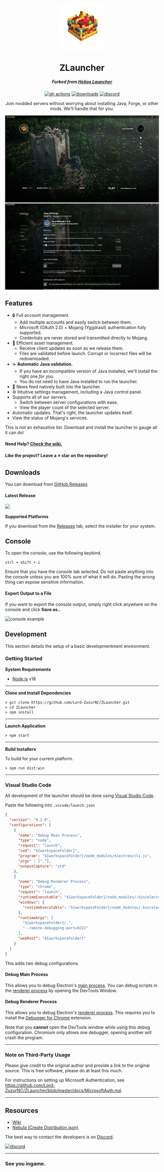 <p align="center"><img src="./app/assets/images/SealCircle.png" width="150px" height="150px"></p>

<h1 align="center">ZLauncher</h1>

<em><h5 align="center">Forked from [Helios Launcher](https://github.com/dscalzi/HeliosLauncher)</h5></em>

[<p align="center"><img src="https://img.shields.io/github/actions/workflow/status/Lord-ZuzurNC/ZLauncher/build.yml?branch=master&style=for-the-badge" alt="gh actions">](https://github.com/Lord-ZuzurNC/ZLauncher/actions) [<img src="https://img.shields.io/github/downloads/Lord-ZuzurNC/ZLauncher/total?style=for-the-badge" alt="downloads">](https://github.com/Lord-ZuzurNC/ZLauncher/releases) [<img src="https://img.shields.io/discord/1041012009996660767?style=for-the-badge" alt="discord">](https://discord.gg/kyNBTDaZsU)</p>

<p align="center">Join modded servers without worrying about installing Java, Forge, or other mods. We'll handle that for you.</p>

![Screenshot 1](./app/assets/images/screen1.png)
![Screenshot 2](./app/assets/images/screen2.png)

## Features

* 🔒 Full account management.
  * Add multiple accounts and easily switch between them.
  * Microsoft (OAuth 2.0) + Mojang (Yggdrasil) authentication fully supported.
  * Credentials are never stored and transmitted directly to Mojang.
* 📂 Efficient asset management.
  * Receive client updates as soon as we release them.
  * Files are validated before launch. Corrupt or incorrect files will be redownloaded.
* ☕ **Automatic Java validation.**
  * If you have an incompatible version of Java installed, we'll install the right one *for you*.
  * You do not need to have Java installed to run the launcher.
* 📰 News feed natively built into the launcher.
* ⚙️ Intuitive settings management, including a Java control panel.
* Supports all of our servers.
  * Switch between server configurations with ease.
  * View the player count of the selected server.
* Automatic updates. That's right, the launcher updates itself.
*  View the status of Mojang's services.

This is not an exhaustive list. Download and install the launcher to gauge all it can do!

#### Need Help? [Check the wiki.][wiki]

#### Like the project? Leave a ⭐ star on the repository!

## Downloads

You can download from [GitHub Releases](https://github.com/Lord-ZuzurNC/ZLauncher/releases)

#### Latest Release

[![](https://img.shields.io/github/v/release/Lord-ZuzurNC/ZLauncher)](https://github.com/Lord-ZuzurNC/ZLauncher/releases/latest)

**Supported Platforms**

If you download from the [Releases](https://github.com/Lord-ZuzurNC/ZLauncher/releases) tab, select the installer for your system.

## Console

To open the console, use the following keybind.

```console
ctrl + shift + i
```

Ensure that you have the console tab selected. Do not paste anything into the console unless you are 100% sure of what it will do. Pasting the wrong thing can expose sensitive information.

#### Export Output to a File

If you want to export the console output, simply right click anywhere on the console and click **Save as..**

![console example](https://i.imgur.com/T5e73jP.png)


## Development

This section details the setup of a basic developmentment environment.

### Getting Started

**System Requirements**

* [Node.js][nodejs] v18

---

**Clone and Install Dependencies**

```console
> git clone https://github.com/Lord-ZuzurNC/ZLauncher.git
> cd ZLauncher
> npm install
```

---

**Launch Application**

```console
> npm start
```

---

**Build Installers**

To build for your current platform.

```console
> npm run dist:win
```

---

### Visual Studio Code

All development of the launcher should be done using [Visual Studio Code][vscode].

Paste the following into `.vscode/launch.json`

```JSON
{
  "version": "0.2.0",
  "configurations": [
    {
      "name": "Debug Main Process",
      "type": "node",
      "request": "launch",
      "cwd": "${workspaceFolder}",
      "program": "${workspaceFolder}/node_modules/electron/cli.js",
      "args" : ["."],
      "outputCapture": "std"
    },
    {
      "name": "Debug Renderer Process",
      "type": "chrome",
      "request": "launch",
      "runtimeExecutable": "${workspaceFolder}/node_modules/.bin/electron",
      "windows": {
        "runtimeExecutable": "${workspaceFolder}/node_modules/.bin/electron.cmd"
      },
      "runtimeArgs": [
        "${workspaceFolder}/.",
        "--remote-debugging-port=9222"
      ],
      "webRoot": "${workspaceFolder}"
    }
  ]
}
```

This adds two debug configurations.

#### Debug Main Process

This allows you to debug Electron's [main process][mainprocess]. You can debug scripts in the [renderer process][rendererprocess] by opening the DevTools Window.

#### Debug Renderer Process

This allows you to debug Electron's [renderer process][rendererprocess]. This requires you to install the [Debugger for Chrome][chromedebugger] extension.

Note that you **cannot** open the DevTools window while using this debug configuration. Chromium only allows one debugger, opening another will crash the program.

---

### Note on Third-Party Usage

Please give credit to the original author and provide a link to the original source. This is free software, please do at least this much.

For instructions on setting up Microsoft Authentication, see https://github.com/Lord-ZuzurNC/ZLauncher/blob/master/docs/MicrosoftAuth.md.

---

## Resources

* [Wiki][wiki]
* [Nebula (Create Distribution.json)][nebula]

The best way to contact the developers is on [Discord](https://discord.gg/kyNBTDaZsU).
[<p><img src="https://img.shields.io/discord/1041012009996660767?style=plastic" alt="discord">](https://discord.gg/kyNBTDaZsU)</p>

---

### See you ingame.


[nodejs]: https://nodejs.org/en/ 'Node.js'
[vscode]: https://code.visualstudio.com/ 'Visual Studio Code'
[mainprocess]: https://electronjs.org/docs/tutorial/application-architecture#main-and-renderer-processes 'Main Process'
[rendererprocess]: https://electronjs.org/docs/tutorial/application-architecture#main-and-renderer-processes 'Renderer Process'
[chromedebugger]: https://marketplace.visualstudio.com/items?itemName=msjsdiag.debugger-for-chrome 'Debugger for Chrome'
[discord]: https://discord.gg/kyNBTDaZsU 'Discord'
[wiki]: https://github.com/dscalzi/HeliosLauncher/wiki 'wiki'
[nebula]: https://github.com/dscalzi/Nebula 'dscalzi/Nebula'
[v2branch]: https://github.com/dscalzi/HeliosLauncher/tree/ts-refactor 'v2 branch'
[def]: https://img.shields.io/discord/1041012009996660767?style=plastic
